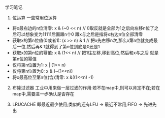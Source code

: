 学习笔记

1. 位运算
一些常用位运算

* 将x最右边的n位清零: x & (~0 << n) // 0取反就是全部为1之后向左移n位了之后可以想象变为11111后面跟n个0 跟x与之后是指将x右边n位全部清零
* 获取x的第n位值(0或者1): (x >> n) & 1 // 把x先右移n次,那么x第n位就变成最后一位,然后再& 1就得到了第n位到底是0还是1
* 获取x的第n位的幂值: x & (1<< n) // 把1往左移,移到高位,然后和x与之后 就是第n位的幂值
* 仅将第n位置为1: x | (1<< n)
* 仅将第n位置为0: x & (~(1<<n))
* 将x最高位至第n位(含)清零: x &((1<<n) -1)

2. 布隆过滤器
工业中用来做一层过滤的作用:若不在map中,则可以肯定不在;若在map中,需要进一步确认是否存在

3. LRUCACHE
即最近最少使用;类似的还有LFU => 最近不常用;FIFO => 先进先出
